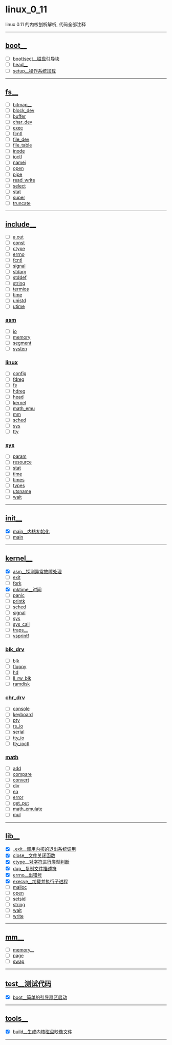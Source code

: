 <!--
 * @由于个人水平有限, 难免有些错误, 还请指点:  
 * @Author: cpu_code
 * @Date: 2020-08-13 22:49:08
 * @LastEditTime: 2020-08-19 18:38:27
 * @FilePath: \Linux_0_11\readme.md
 * @Gitee: [https://gitee.com/cpu_code](https://gitee.com/cpu_code)
 * @Github: [https://github.com/CPU-Code](https://github.com/CPU-Code)
 * @CSDN: [https://blog.csdn.net/qq_44226094](https://blog.csdn.net/qq_44226094)
 * @Gitbook: [https://923992029.gitbook.io/cpucode/](https://923992029.gitbook.io/cpucode/)
-->

# linux_0_11

linux 0.11 的内核刨析解析, 代码全部注释

-------------

## [boot__](boot)

- [ ] [boottsect__磁盘引导块](boot/boottsect.S)
- [ ] [head__](boot/head.s)
- [ ] [setup__操作系统加载](boot/setup.S)

----------------

## [fs__](fs)

- [ ] [bitmap__](fs/bitmap.c)
- [ ] [block_dev](fs/block_dev.c)
- [ ] [buffer](fs/buffer.c)
- [ ] [char_dev](fs/char_dev.c)
- [ ] [exec](fs/exec.c)
- [ ] [fcntl](fs/fcntl.c)
- [ ] [file_dev](fs/file_dev.c)
- [ ] [file_table](fs/file_table.c)
- [ ] [inode](fs/inode.c)
- [ ] [ioctl](fs/ioctl.c)
- [ ] [namei](fs/namei.c)
- [ ] [open](fs/open.c)
- [ ] [pipe](fs/pipe.c)
- [ ] [read_write](fs/read_write.c)
- [ ] [select](fs/select.c)
- [ ] [stat](fs/stat.c)
- [ ] [super](fs/super.c)
- [ ] [truncate](fs/truncate.c)

-----------------

## [include__](include)

- [ ] [a.out](include/a.out.h)
- [ ] [const](include/const.h)
- [ ] [ctype](include/ctype.h)
- [ ] [errno](include/errno.h)
- [ ] [fcntl](include/fcntl.h)
- [ ] [signal](include/signal.h)
- [ ] [stdarg](include/stdarg.h)
- [ ] [stddef](include/stddef.h)
- [ ] [string](include/string.h)
- [ ] [termios](include/termios.h)
- [ ] [time](include/time.h)
- [ ] [unistd](include/unistd.h)
- [ ] [utime](include/utime.h)

### [asm](include/asm)

- [ ] [io](include/asm/io.h)
- [ ] [memory](include/asm/memory.h)
- [ ] [segment](include/asm/segment.h)
- [ ] [systen](include/asm/systen.h)

### [linux](include/linux)

- [ ] [config](include/linux/config.h)
- [ ] [fdreg](include/linux/fdreg.h)
- [ ] [fs](include/linux/fs.h)
- [ ] [hdreg](include/linux/hdreg.h)
- [ ] [head](include/linux/head.h)
- [ ] [kernel](include/linux/kernel.h)
- [ ] [math_emu](include/linux/math_emu.h)
- [ ] [mm](include/linux/mm.h)
- [ ] [sched](include/linux/sched.h)
- [ ] [sys](include/linux/sys.h)
- [ ] [tty](include/linux/tty.h)

### [sys](include/sys)

- [ ] [param](include/sys/param.h)
- [ ] [resource](include/sys/resource.h)
- [ ] [stat](include/sys/stat.h)
- [ ] [time](include/sys/time.h)
- [ ] [times](include/sys/times.h)
- [ ] [types](include/sys/types.h)
- [ ] [utsname](include/sys/utsname.h)
- [ ] [wait](include/sys/wait.h)

--------------

## [init__](init)

- [x] [main__内核初始化](init/main.c)
- [ ] [main](init/main.s)

-------------

## [kernel__](kernel)

- [x] [asm__探测异常故障处理](kernel/asm.s)
- [ ] [exit](kernel/exit.c)
- [ ] [fork](kernel/fork.c)
- [x] [mktime__时间](kernel/mktime.c)
- [ ] [panic](kernel/panic.c)
- [ ] [printk](kernel/printk.c)
- [ ] [sched](kernel/sched.c)
- [ ] [signal](kernel/signal.c)
- [ ] [sys](kernel/sys.c)
- [ ] [sys_call](kernel/sys_call.s)
- [ ] [traps__](kernel/traps.c)
- [ ] [vsprintf](kernel/vsprintf.c)

### [blk_drv](kernel/blk_drv)

- [ ] [blk](kernel/blk_drv/blk.h)
- [ ] [floppy](kernel/blk_drv/floppy.c)
- [ ] [hd](kernel/blk_drv/hd.c)
- [ ] [ll_rw_blk](kernel/blk_drv/ll_rw_blk.c)
- [ ] [ramdisk](kernel/blk_drv/ramdisk.c)

### [chr_drv](kernel/chr_drv)

- [ ] [console](kernel/chr_drv/console.c)
- [ ] [keyboard](kernel/chr_drv/keyboard.S)
- [ ] [pty](kernel/chr_drv/pty.c)
- [ ] [rs_io](kernel/chr_drv/rs_io.s)
- [ ] [serial](kernel/chr_drv/serial.c)
- [ ] [tty_io](kernel/chr_drv/tty_io.c)
- [ ] [tty_ioctl](kernel/chr_drv/tty_ioctl.c)

### [math](kernel/math)

- [ ] [add](kernel/math/add.c)
- [ ] [compare](kernel/math/compare.c)
- [ ] [convert](kernel/math/convert.c)
- [ ] [div](kernel/math/div.c)
- [ ] [ea](kernel/math/ea.c)
- [ ] [error](kernel/math/error.c)
- [ ] [get_put](kernel/math/get_put.c)
- [ ] [math_emulate](kernel/math/math_emulate.c)
- [ ] [mul](kernel/math/mul.c)

-----------------

## [lib__](lib)

- [x] [_exit__调用内核的退出系统调用](lib/_exit.c)
- [x] [close__文件关闭函数](lib/close.c)
- [x] [ctype__对字符进行类型判断](lib/ctype.c)
- [x] [dup__复制文件描述符](lib/dup.c)
- [x] [errno__出错号](lib/errno.c)
- [x] [execve__加载并执行子进程](lib/execve.c)
- [ ] [malloc](lib/malloc.c)
- [ ] [open](lib/open.c)
- [ ] [setsid](lib/setsid.c)
- [ ] [string](lib/string.c)
- [ ] [wait](lib/wait.c)
- [ ] [write](lib/write.c)

-------------

## [mm__](mm)

- [ ] [memory__](mm/memory.c)
- [ ] [page](mm/page.s)
- [ ] [swap](mm/swap.c)

-----------------

## [test__测试代码](test)

- [x] [boot__简单的引导扇区启动](test/boot.s)

--------------------

## [tools__](tools)

- [x] [build__生成内核磁盘映像文件](tools/build.c)

--------------------------
